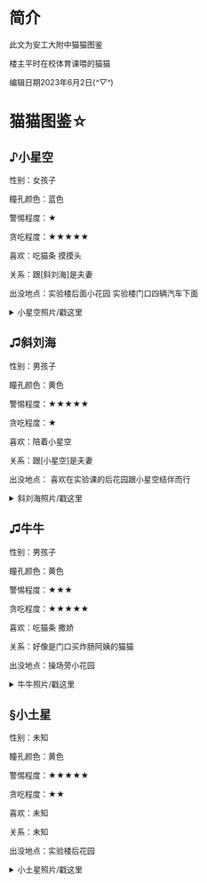 # 简介
此文为安工大附中猫猫图鉴

楼主平时在校体育课喂的猫猫

编辑日期2023年6月2日(*^▽^*)

# 猫猫图鉴☆

## ♪小星空

性别：女孩子

瞳孔颜色：蓝色

警惕程度：★

贪吃程度：★★★★★

喜欢：吃猫条 摸摸头

关系：跟[斜刘海]是夫妻

出没地点：实验楼后面小花园 实验楼门口四辆汽车下面

<details>
<summary>小星空照片/戳这里</summary>
<img src= https://github.com/wei-eeeatOVO/schoolcat/assets/118591722/7bf8ee33-d977-4329-bb96-66f53b81f647
 /> 
 此图为刚吃完猫条的抓拍
  </details>

## ♫斜刘海

性别：男孩子

瞳孔颜色：黄色

警惕程度：★★★★★

贪吃程度：★

喜欢：陪着小星空

关系：跟[小星空]是夫妻

出没地点： 喜欢在实验课的后花园跟小星空结伴而行

<details>
<summary>斜刘海照片/戳这里</summary>
<img src= https://github.com/wei-eeeatOVO/schoolcat/assets/118591722/fbbae019-39e0-453d-84ff-8b7e4585a870
 /> 
 
    此图为夫妻照 小星空后面是斜刘海
  </details>
  
  ## ♫牛牛
  
性别：男孩子

瞳孔颜色：黄色

警惕程度：★★★

贪吃程度：★★★★★

喜欢：吃猫条 撒娇

关系：好像是门口买炸肠阿姨的猫猫

出没地点：操场旁小花园 

<details>
<summary>牛牛照片/戳这里</summary>
<img src= https://github.com/wei-eeeatOVO/schoolcat/assets/118591722/c0d5dd64-790c-4281-9b93-9f51fe3359d2
 /> 
 
 此图为牛牛恰猫条照片
</details>

## §小土星

性别：未知

瞳孔颜色：黄色

警惕程度：★★★★★

贪吃程度：★★

喜欢：未知

关系：未知

出没地点：实验楼后花园

<details>
<summary>小土星照片/戳这里</summary>
<img src= https://github.com/wei-eeeatOVO/schoolcat/assets/118591722/d20cb29e-b44b-4a7c-a435-4b76ef9a24d3

 /> 
 
 此图为抓拍
</details>
